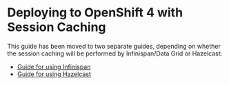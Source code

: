 # Deploying to OpenShift 4 with Session Caching
This guide has been moved to two separate guides, depending on whether the session caching will be performed by Infinispan/Data Grid or Hazelcast:
* [Guide for using Infinispan](infinispan-deploy/deployment.md)
* [Guide for using Hazelcast](hazelcast-deploy/deployment.md)